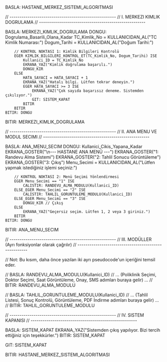 BASLA: HASTANE_MERKEZ_SISTEMI_ALGORITMASI

// -----------------------------------------------------
// I. MERKEZI KIMLIK DOGRULAMA
// -----------------------------------------------------

BASLA: MERKEZI_KIMLIK_DOGRULAMA
    DONGU: Dogrulama_Basarili_Olana_Kadar
        TC_Kimlik_No = KULLANICIDAN_AL("TC Kimlik Numarası:")
        Dogum_Tarihi = KULLANICIDAN_AL("Doğum Tarihi:")
        
        // KONTROL NOKTASI 1: Kimlik Bilgileri Kontrolü
        EGER KIMLIK_BILGILERI_KONTROL_ET(TC_Kimlik_No, Dogum_Tarihi) ISE
            Kullanici_ID = TC_Kimlik_No
            EKRANA_YAZ("Kimlik doğrulama başarılı.")
            DONGU_KIR
        ELSE
            HATA_SAYACI = HATA_SAYACI + 1
            EKRANA_YAZ("Hatalı bilgi. Lütfen tekrar deneyin.")
            EGER HATA_SAYACI >= 3 ISE
                EKRANA_YAZ("Çok sayıda başarısız deneme. Sistemden çıkılıyor.")
                GIT: SISTEM_KAPAT
            BITIR
        BITIR
    BITIR: DONGU
BITIR: MERKEZI_KIMLIK_DOGRULAMA

// -----------------------------------------------------
// II. ANA MENU VE MODUL SECIMI
// -----------------------------------------------------

BASLA: ANA_MENU_SECIM
    DONGU: Kullanici_Cikis_Yapana_Kadar
        EKRANA_GOSTER("\n--- HASTANE ANA MENÜ ---")
        EKRANA_GOSTER("1: Randevu Alma Sistemi")
        EKRANA_GOSTER("2: Tahlil Sonucu Görüntüleme")
        EKRANA_GOSTER("3: Çıkış")
        Menu_Secimi = KULLANICIDAN_AL("Lütfen yapmak istediğiniz işlemi seçiniz:")
        
        // KONTROL NOKTASI 2: Menü Seçimi Yönlendirmesi
        EGER Menu_Secimi == "1" ISE
            CALISTIR: RANDEVU_ALMA_MODULU(Kullanici_ID)
        ELSE_EGER Menu_Secimi == "2" ISE
            CALISTIR: TAHLIL_GORUNTULEME_MODULU(Kullanici_ID)
        ELSE_EGER Menu_Secimi == "3" ISE
            DONGU_KIR // Çıkış
        ELSE
            EKRANA_YAZ("Geçersiz seçim. Lütfen 1, 2 veya 3 giriniz.")
        BITIR
    BITIR: DONGU
BITIR: ANA_MENU_SECIM

// -----------------------------------------------------
// III. MODÜLLER (Ayrı fonksiyonlar olarak çağrılır)
// -----------------------------------------------------

// Not: Bu kısım, daha önce yazılan iki ayrı pseudocode'un içeriğini temsil eder.

// BASLA: RANDEVU_ALMA_MODULU(Kullanici_ID)
//     ... (Poliklinik Seçimi, Doktor Seçimi, Saat Görüntüleme, Onay, SMS adımları buraya gelir) ...
// BITIR: RANDEVU_ALMA_MODULU

// BASLA: TAHLIL_GORUNTULEME_MODULU(Kullanici_ID)
//     ... (Tahlil Listesi, Sonuç Kontrolü, Görüntüleme, PDF İndirme adımları buraya gelir) ...
// BITIR: TAHLIL_GORUNTULEME_MODULU


// -----------------------------------------------------
// IV. SISTEM KAPANISI
// -----------------------------------------------------

BASLA: SISTEM_KAPAT
    EKRANA_YAZ("Sistemden çıkış yapılıyor. Bizi tercih ettiğiniz için teşekkürler.")
BITIR: SISTEM_KAPAT

GIT: SISTEM_KAPAT

BITIR: HASTANE_MERKEZ_SISTEMI_ALGORITMASI
